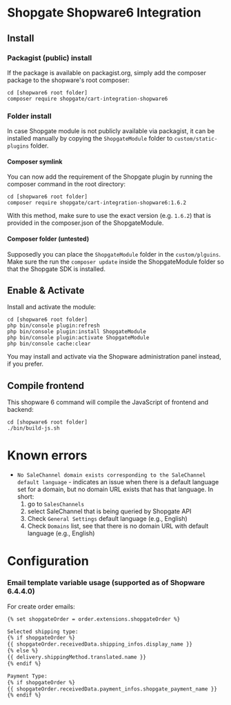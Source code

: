 # Shopgate Shopware6 Integration

## Install

### Packagist (public) install
If the package is available on packagist.org, simply add the composer package to the shopware's root composer:
```shell
cd [shopware6 root folder]
composer require shopgate/cart-integration-shopware6
```

### Folder install

In case Shopgate module is not publicly available via packagist, it can be installed manually by copying the
`ShopgateModule` folder to `custom/static-plugins` folder.

#### Composer symlink
You can now add the requirement of the Shopgate plugin by running the composer command in the root directory:
```shell
cd [shopware6 root folder]
composer require shopgate/cart-integration-shopware6:1.6.2
```

With this method, make sure to use the exact version (e.g. `1.6.2`) that is provided in the composer.json of the
ShopgateModule.

#### Composer folder (untested)
Supposedly you can place the `ShopgateModule` folder in the `custom/plguins`. 
Make sure the run the `composer update` inside the ShopgateModule folder so that the Shopgate SDK is installed.

## Enable & Activate
Install and activate the module:
```shell
cd [shopware6 root folder]
php bin/console plugin:refresh
php bin/console plugin:install ShopgateModule
php bin/console plugin:activate ShopgateModule
php bin/console cache:clear
```

You may install and activate via the Shopware administration panel instead, if you prefer.

## Compile frontend

This shopware 6 command will compile the JavaScript of frontend and backend:

```shell
cd [shopware6 root folder]
./bin/build-js.sh
```

# Known errors

* `No SaleChannel domain exists corresponding to the SaleChannel default language` - indicates an issue when there is a
  default language set for a domain, but no domain URL exists that has that language. In short:
  1. go to `SalesChannels`
  1. select SaleChannel that is being queried by Shopgate API
  1. Check `General Settings` default language (e.g., English)
  1. Check `Domains` list, see that there is no domain URL with default language (e.g., English)

# Configuration

### Email template variable usage (supported as of Shopware 6.4.4.0)

For create order emails:

```html
{% set shopgateOrder = order.extensions.shopgateOrder %}

Selected shipping type:
{% if shopgateOrder %}
{{ shopgateOrder.receivedData.shipping_infos.display_name }}
{% else %}
{{ delivery.shippingMethod.translated.name }}
{% endif %}

Payment Type:
{% if shopgateOrder %}
{{ shopgateOrder.receivedData.payment_infos.shopgate_payment_name }}
{% endif %}
```
